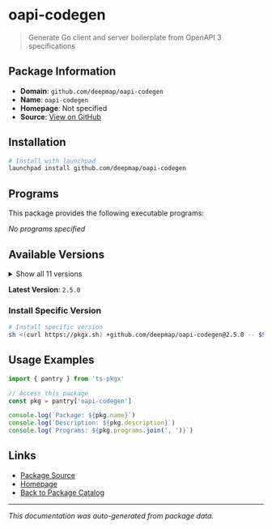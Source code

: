 # oapi-codegen

> Generate Go client and server boilerplate from OpenAPI 3 specifications

## Package Information

- **Domain**: `github.com/deepmap/oapi-codegen`
- **Name**: `oapi-codegen`
- **Homepage**: Not specified
- **Source**: [View on GitHub](https://github.com/pkgxdev/pantry/tree/main/projects/github.com/deepmap/oapi-codegen/package.yml)

## Installation

```bash
# Install with launchpad
launchpad install github.com/deepmap/oapi-codegen
```

## Programs

This package provides the following executable programs:

*No programs specified*

## Available Versions

<details>
<summary>Show all 11 versions</summary>

- `2.5.0`, `2.4.1`, `2.4.0`, `2.3.0`, `2.2.0`
- `2.1.0`, `2.0.0`, `1.16.2`, `1.16.1`, `1.16.0`
- `1.15.0`

</details>

**Latest Version**: `2.5.0`

### Install Specific Version

```bash
# Install specific version
sh <(curl https://pkgx.sh) +github.com/deepmap/oapi-codegen@2.5.0 -- $SHELL -i
```

## Usage Examples

```typescript
import { pantry } from 'ts-pkgx'

// Access this package
const pkg = pantry['oapi-codegen']

console.log(`Package: ${pkg.name}`)
console.log(`Description: ${pkg.description}`)
console.log(`Programs: ${pkg.programs.join(', ')}`)
```

## Links

- [Package Source](https://github.com/pkgxdev/pantry/tree/main/projects/github.com/deepmap/oapi-codegen/package.yml)
- [Homepage](#)
- [Back to Package Catalog](../../../package-catalog.md)

---

*This documentation was auto-generated from package data.*

